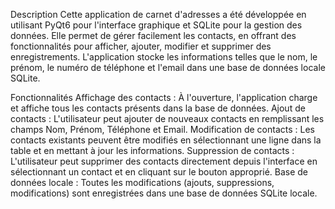 Description
Cette application de carnet d'adresses a été développée en utilisant PyQt6 pour l'interface graphique et SQLite pour la gestion des données. 
Elle permet de gérer facilement les contacts, en offrant des fonctionnalités pour afficher, ajouter, modifier et supprimer des enregistrements. 
L'application stocke les informations telles que le nom, le prénom, le numéro de téléphone et l'email dans une base de données locale SQLite.


Fonctionnalités
Affichage des contacts : À l'ouverture, l'application charge et affiche tous les contacts présents dans la base de données.
Ajout de contacts : L'utilisateur peut ajouter de nouveaux contacts en remplissant les champs Nom, Prénom, Téléphone et Email.
Modification de contacts : Les contacts existants peuvent être modifiés en sélectionnant une ligne dans la table et en mettant à jour les informations.
Suppression de contacts : L'utilisateur peut supprimer des contacts directement depuis l'interface en sélectionnant un contact et en cliquant sur le bouton approprié.
Base de données locale : Toutes les modifications (ajouts, suppressions, modifications) sont enregistrées dans une base de données SQLite locale.
